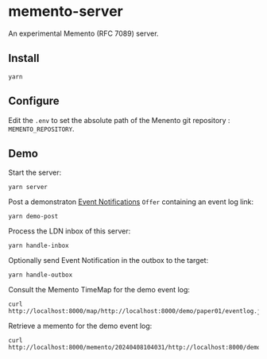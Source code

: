# memento-server

An experimental Memento (RFC 7089) server.

## Install

```
yarn
```

## Configure

Edit the `.env` to set the absolute path of the Menento git repository : `MEMENTO_REPOSITORY`.

## Demo

Start the server:

```
yarn server
```

Post a demonstraton [Event Notifications](https://www.eventnotifications.net) `Offer` containing an event log link:

```
yarn demo-post
```

Process the LDN inbox of this server:

```
yarn handle-inbox
```

Optionally send Event Notification in the outbox to the target:

```
yarn handle-outbox
```

Consult the Memento TimeMap for the demo event log:

```
curl http://localhost:8000/map/http://localhost:8000/demo/paper01/eventlog.jsonld
```

Retrieve a memento for the demo event log:

```
curl http://localhost:8000/memento/20240408104031/http://localhost:8000/demo/paper01/eventlog.jsonld
```
